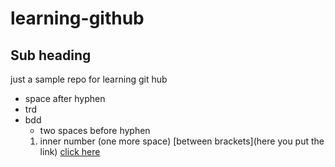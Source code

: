 # learning-github
## Sub heading
just a sample repo for learning git hub 
- space after hyphen
- trd
- bdd
  - two spaces before hyphen
   1. inner number (one more space)
[between brackets](here you put the link)
[click here](https://intranet.alxswe.com/user_containers/current)
